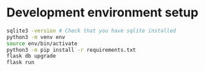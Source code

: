 # Development environment setup

```sh
sqlite3 -version # Check that you have sqlite installed
python3 -m venv env
source env/bin/activate
python3 -m pip install -r requirements.txt
flask db upgrade
flask run
```
